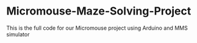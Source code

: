 # Micromouse-Maze-Solving-Project
This is the full code for our Micromouse project using Arduino and MMS simulator
